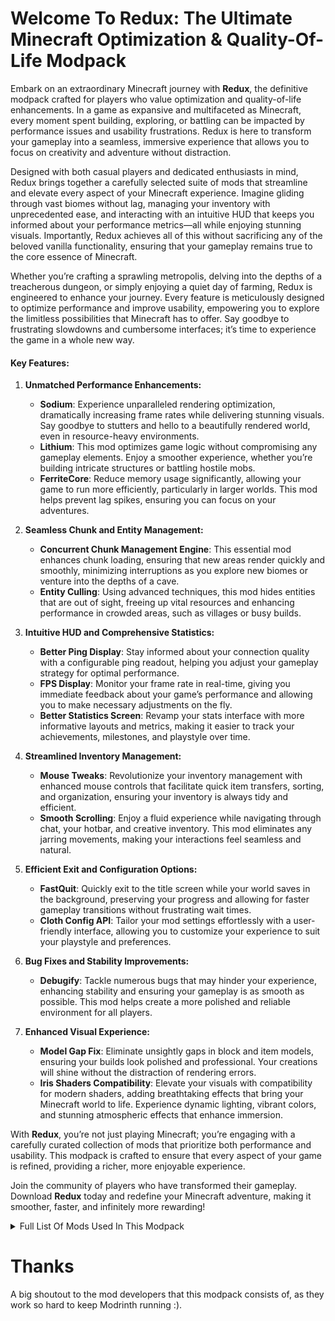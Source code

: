 # Welcome To Redux: The Ultimate Minecraft Optimization & Quality-Of-Life Modpack

Embark on an extraordinary Minecraft journey with **Redux**, the definitive modpack crafted for players who value optimization and quality-of-life enhancements. In a game as expansive and multifaceted as Minecraft, every moment spent building, exploring, or battling can be impacted by performance issues and usability frustrations. Redux is here to transform your gameplay into a seamless, immersive experience that allows you to focus on creativity and adventure without distraction.

Designed with both casual players and dedicated enthusiasts in mind, Redux brings together a carefully selected suite of mods that streamline and elevate every aspect of your Minecraft experience. Imagine gliding through vast biomes without lag, managing your inventory with unprecedented ease, and interacting with an intuitive HUD that keeps you informed about your performance metrics—all while enjoying stunning visuals. Importantly, Redux achieves all of this without sacrificing any of the beloved vanilla functionality, ensuring that your gameplay remains true to the core essence of Minecraft.

Whether you’re crafting a sprawling metropolis, delving into the depths of a treacherous dungeon, or simply enjoying a quiet day of farming, Redux is engineered to enhance your journey. Every feature is meticulously designed to optimize performance and improve usability, empowering you to explore the limitless possibilities that Minecraft has to offer. Say goodbye to frustrating slowdowns and cumbersome interfaces; it’s time to experience the game in a whole new way.

#### Key Features:

1. **Unmatched Performance Enhancements:**
   - **Sodium**: Experience unparalleled rendering optimization, dramatically increasing frame rates while delivering stunning visuals. Say goodbye to stutters and hello to a beautifully rendered world, even in resource-heavy environments.
   - **Lithium**: This mod optimizes game logic without compromising any gameplay elements. Enjoy a smoother experience, whether you’re building intricate structures or battling hostile mobs.
   - **FerriteCore**: Reduce memory usage significantly, allowing your game to run more efficiently, particularly in larger worlds. This mod helps prevent lag spikes, ensuring you can focus on your adventures.

2. **Seamless Chunk and Entity Management:**
   - **Concurrent Chunk Management Engine**: This essential mod enhances chunk loading, ensuring that new areas render quickly and smoothly, minimizing interruptions as you explore new biomes or venture into the depths of a cave.
   - **Entity Culling**: Using advanced techniques, this mod hides entities that are out of sight, freeing up vital resources and enhancing performance in crowded areas, such as villages or busy builds.

3. **Intuitive HUD and Comprehensive Statistics:**
   - **Better Ping Display**: Stay informed about your connection quality with a configurable ping readout, helping you adjust your gameplay strategy for optimal performance.
   - **FPS Display**: Monitor your frame rate in real-time, giving you immediate feedback about your game’s performance and allowing you to make necessary adjustments on the fly.
   - **Better Statistics Screen**: Revamp your stats interface with more informative layouts and metrics, making it easier to track your achievements, milestones, and playstyle over time.

4. **Streamlined Inventory Management:**
   - **Mouse Tweaks**: Revolutionize your inventory management with enhanced mouse controls that facilitate quick item transfers, sorting, and organization, ensuring your inventory is always tidy and efficient.
   - **Smooth Scrolling**: Enjoy a fluid experience while navigating through chat, your hotbar, and creative inventory. This mod eliminates any jarring movements, making your interactions feel seamless and natural.

5. **Efficient Exit and Configuration Options:**
   - **FastQuit**: Quickly exit to the title screen while your world saves in the background, preserving your progress and allowing for faster gameplay transitions without frustrating wait times.
   - **Cloth Config API**: Tailor your mod settings effortlessly with a user-friendly interface, allowing you to customize your experience to suit your playstyle and preferences.

6. **Bug Fixes and Stability Improvements:**
   - **Debugify**: Tackle numerous bugs that may hinder your experience, enhancing stability and ensuring your gameplay is as smooth as possible. This mod helps create a more polished and reliable environment for all players.

7. **Enhanced Visual Experience:**
   - **Model Gap Fix**: Eliminate unsightly gaps in block and item models, ensuring your builds look polished and professional. Your creations will shine without the distraction of rendering errors.
   - **Iris Shaders Compatibility**: Elevate your visuals with compatibility for modern shaders, adding breathtaking effects that bring your Minecraft world to life. Experience dynamic lighting, vibrant colors, and stunning atmospheric effects that enhance immersion.

With **Redux**, you’re not just playing Minecraft; you’re engaging with a carefully curated collection of mods that prioritize both performance and usability. This modpack is crafted to ensure that every aspect of your game is refined, providing a richer, more enjoyable experience.

Join the community of players who have transformed their gameplay. Download **Redux** today and redefine your Minecraft adventure, making it smoother, faster, and infinitely more rewarding!

<details>
<summary>Full List Of Mods Used In This Modpack</summary>

- [**AppleSkin**](https://modrinth.com/mod/appleskin) - Food/hunger-related HUD improvements
- [**Better Beds**](https://modrinth.com/mod/better-beds) - Changes the renderer of the bed to use json models instead of a block entity renderer! 
- [**Better Mount HUD**](https://modrinth.com/mod/better-mount-hud) - Improves the ingame HUD while riding a mount
- [**Better Ping Display [Fabric]**](https://modrinth.com/mod/better-ping-display-fabric) - Adds a configurable numerical ping display to the player list
- [**Better Statistics Screen**](https://modrinth.com/mod/better-stats) - A Minecraft mod that improves the statistics screen and makes it more useful.
- [**BoxLib**](https://modrinth.com/mod/boxlib) - A client-side library mod with tons of features to do all the heavy lifting for all client-side mods.
- [**Capes**](https://modrinth.com/mod/capes) - Lets you use capes from OptiFine, LabyMod and other cape mods
- [**Chat Animation [Smooth Chat]**](https://modrinth.com/mod/chatanimation) - Makes chat messages appear with a smooth animation.
- [**Cloth Config API**](https://modrinth.com/mod/cloth-config) - Configuration Library for Minecraft Mods
- [**Concurrent Chunk Management Engine (Fabric)**](https://modrinth.com/mod/c2me-fabric) - A Fabric mod designed to improve the chunk performance of Minecraft.
- [**Debug Keybind**](https://modrinth.com/mod/debug-keybind) - A basic mod that adds keybinds for the F3 menu.
- [**Debugify**](https://modrinth.com/mod/debugify) - Fixes Minecraft bugs found on the bug tracker
- [**Enhanced Block Entities**](https://modrinth.com/mod/ebe) - Reduce block entity FPS lag with almost no compromises, and improve their visuals
- [**Entity Culling**](https://modrinth.com/mod/entityculling) - Using async path-tracing to hide Block-/Entities that are not visible
- [**FPS - Display**](https://modrinth.com/mod/fpsdisplay) - A simple Fabric mod that displays the current FPS on screen.
- [**Fabric API**](https://modrinth.com/mod/fabric-api) - Lightweight and modular API providing common hooks and intercompatibility measures utilized by mods using the Fabric toolchain.
- [**Fabric Language Kotlin**](https://modrinth.com/mod/fabric-language-kotlin) - This is a mod that enables usage of the Kotlin programming language for Fabric mods.
- [**Fast IP Ping**](https://modrinth.com/mod/fast-ip-ping) - Yeet the laggy reversed DNS lookup for literal IP server addresses
- [**FastQuit**](https://modrinth.com/mod/fastquit) - Lets you return to the Title Screen early while your world is still saving in the background!
- [**FerriteCore**](https://modrinth.com/mod/ferrite-core) - Memory usage optimizations
- [**ImmediatelyFast**](https://modrinth.com/mod/immediatelyfast) - Speed up immediate mode rendering in Minecraft
- [**Indium**](https://modrinth.com/mod/indium) - Sodium addon providing support for the Fabric Rendering API, based on Indigo
- [**Iris Shaders**](https://modrinth.com/mod/iris) - A modern shader pack loader for Minecraft intended to be compatible with existing OptiFine shader packs
- [**Language Reload**](https://modrinth.com/mod/language-reload) - Reduces load times and adds fallbacks for languages
- [**Lithium**](https://modrinth.com/mod/lithium) - No-compromises game logic/server optimization mod
- [**Mod Menu**](https://modrinth.com/mod/modmenu) - Adds a mod menu to view the list of mods you have installed.
- [**Model Gap Fix**](https://modrinth.com/mod/modelfix) - Fixes gaps in Block Models and Item Models
- [**ModernFix**](https://modrinth.com/mod/modernfix) - All-in-one mod that improves performance, reduces memory usage, and fixes many bugs. Compatible with all your favorite performance mods!
- [**Mouse Tweaks**](https://modrinth.com/mod/mouse-tweaks) - Enhances inventory management by adding various functions to the mouse buttons. 
- [**No Chat Reports**](https://modrinth.com/mod/no-chat-reports) - Makes chat unreportable (where possible)
- [**Nvidium**](https://modrinth.com/mod/nvidium) - Fast nvidia only rendering engine for sodium
- [**Packet Fixer**](https://modrinth.com/mod/packet-fixer) - A simple mod to solve various problems with packets.
- [**RailOptimization**](https://modrinth.com/mod/railoptimization) - A simple mod that makes powered/activator rails turn on/off up to 4x faster. Fix vital crash.
- [**Reese's Sodium Options**](https://modrinth.com/mod/reeses-sodium-options) - Alternative Options Menu for Sodium
- [**Resourcify**](https://modrinth.com/mod/resourcify) - In-game resource pack, data pack and shader browser and updater
- [**Smooth Scrolling**](https://modrinth.com/mod/smooth-scroll) - Smoothly scrolls chat, hotbar, creative inventory and much more!
- [**Sodium**](https://modrinth.com/mod/sodium) - The fastest and most compatible rendering optimization mod for Minecraft. Now available for both NeoForge and Fabric!
- [**Sodium Extra**](https://modrinth.com/mod/sodium-extra) - A Sodium addon that adds features that shouldn't be in Sodium.
- [**TCDCommons API**](https://modrinth.com/mod/tcdcommons) - TheCSDev's personal library mod for the Minecraft modding enviroment.
- [**Text Placeholder API**](https://modrinth.com/mod/placeholder-api) - Placeholder and Text manipulation library for your Minecraft mods.
- [**Very Many Players (Fabric)**](https://modrinth.com/mod/vmp-fabric) - A Fabric mod designed to improve server performance at high playercounts.
- [**YetAnotherConfigLib**](https://modrinth.com/mod/yacl) - A builder-based configuration library for Minecraft.
- [**kennytvs-epic-force-close-loading-screen-mod-for-fabric**](https://modrinth.com/mod/forcecloseworldloadingscreen) - Instantly closes the loading terrain screen on world changing and drastically reduces the resource pack loading screen duration

</details>

# Thanks
A big shoutout to the mod developers that this modpack consists of, as they work so hard to keep Modrinth running :).
